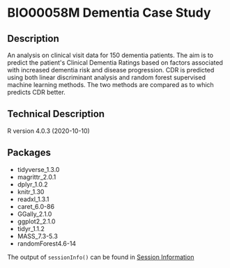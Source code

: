 # BIO00058M Dementia Case Study

## Description
An analysis on clinical visit data for 150 dementia patients. The aim is to predict the patient's Clinical Dementia Ratings based on factors associated with increased dementia risk and disease progression. CDR is predicted using both linear discriminant analysis and random forest supervised machine learning methods. The two methods are compared as to which predicts CDR better. 

## Technical Description
R version 4.0.3 (2020-10-10)

## Packages
 * tidyverse_1.3.0
 * magrittr_2.0.1
 * dplyr_1.0.2 
 * knitr_1.30
 * readxl_1.3.1
 * caret_6.0-86
 * GGally_2.1.0
 * ggplot2_2.1.0
 * tidyr_1.1.2
 * MASS_7.3-5.3
 * randomForest4.6-14
 
The output of `sessionInfo()` can be found in [Session Information](sessioninfo.md)